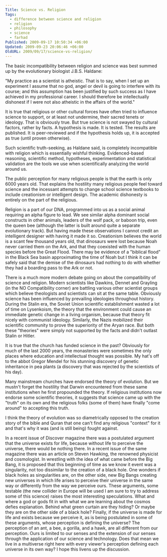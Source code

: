 ```yaml
---
Title: Science vs. Religion
Tags:
  - difference between science and religion
  - religion
  - philosophy
  - science
  - farhad
Published: 2009-09-17 10:50:34 +06:00
Updated: 2009-09-23 20:06:46 +06:00
OldURL: 2009/09/17/science-vs-religion/
---
```


The basic incompatibility between religion and science was best summed up by the evolutionary biologist J.B.S. Haldane:

"My practice as a scientist is atheistic. That is to say, when I set up an experiment I assume that no god, angel or devil is going to interfere with its course; and this assumption has been justified by such success as I have achieved in my professional career. I should therefore be intellectually dishonest if I were not also atheistic in the affairs of the world."

It is true that religious or other cultural forces have often tried to influence science to support, or at least not undermine, their sacred tenets or ideology. That is obviously true. But true science is not swayed by cultural factors, rather by facts. A hypothesis is made. It is tested. The results are published. It is peer-reviewed and if the hypothesis holds up, it is accepted as true (until proven otherwise).

Such scientific truth-seeking, as Haldane said, is completely incompatible with religion which is essentially wishful thinking. Evidenced-based reasoning, scientific method, hypotheses, experimentation and statistical validation are the tools we use when scientifically analyzing the world around us.

The public perception for many religious people is that the earth is only 6000 years old. That explains the hostility many religious people feel toward science and the incessant attempts to change school science textbooks to include creationism or intelligent design. The academic dishonesty is entirely on the part of the religious.

Religion is a part of our DNA, programmed into us as a social animal requiring an alpha figure to lead. We see similar alpha dominant social constructs in other animals, leaders of the wolf pack, or baboon trip, even the queen bee (although the latter is built around quite a separate evolutionary track). But having made these observations I cannot credit an intelligent designer with having it made it so. Creationism believes the world is a scant few thousand years old, that dinosaurs were lost because Noah never carried them on the Ark, and that they coexisted with the human species before the Great Flood. There may be evidence of a "biblical flood" in the Black Sea basin approximating the time of Noah but I think it can be safely said that the demise of the dinosaurs had nothing to do with whether they had a boarding pass to the Ark or not. 

There is a much more modern debate going on about the compatibility of science and religion. Modern scientists like Dawkins, Dennet and Grayling (in the NO Compatibility corner) are battling various other scientist groups which believe theologists and scientists can sit at the same table.  Obviously science has been influenced by prevailing ideologies throughout history. During the Stalin era, the Soviet Union scientific establishment wasted a lot of time on Lysenkoism, the theory that the environment could cause an immediate genetic change in a living organism, because that theory fit nicely with communist ideology. Similarly, the Nazis mobilized their scientific community to prove the superiority of the Aryan race. But both these "theories" were simply not supported by the facts and didn't outlast Stalin or Hitler.

It is true that the church has funded science in the past? Obviously for much of the last 2000 years, the monasteries were sometimes the only places where education and intellectual thought was possible. My hat's off to the abbot Gregor Mendel for his stunning discovery of genetic inheritance in pea plants (a discovery that was rejected by the scientists of his day). 

Many mainstream churches have endorsed the theory of evolution. But we mustn't forget the hostility that Darwin encountered from these same institutions when he first propounded the theory. If religious institutions now endorse some scientific theories, it suggests that science came up with the "truth" on its own and the religious folks (some of them) have finally "come around" to accepting this truth. 

I think the theory of evolution was so diametrically opposed to the creation story of the bible and Quran that one can't find any religious "context" for it and that's why it was (and is still being) fought against.

In a recent issue of Discover magazine there was a postulated argument that the universe exists for life, because without life to perceive the universe, there would be nothing there.  In a recent issue of the same magazine there was an article on Steven Hawking, the renowned physicist and cosmologist. In wrestling with the idea of what came before the Big Bang, it is proposed that this beginning of time as we know it event was a singularity, not too dissimilar to the creation of a black hole. One wonders if black holes as singularities are, on the other side, new Big Bangs creating new universes in which life arises to perceive their universe in the same way or differently from the way we perceive ours. These arguments, some testable (the new collider in Europe will be used I am sure to try to address some of this science) raises the most interesting speculations. What and where a god or gods fit in with what we are learning about the cosmos defies explanation. Behind what green curtain are they hiding? Or maybe they are on the other side of a black hole? Finally, if the universe is made for life and exists because we perceive it, as is being postulated in some of these arguments, whose perception is defining the universe? The perception of an ant, a bee,  a gorilla, and a hawk, are all different from our perception. Ours is limited to our senses and the extension of our senses through the application of our science and technology. Does that mean we live in a multiverse right here with every viewer's perception defining each universe in its own way? I hope this livens up the discussion.

